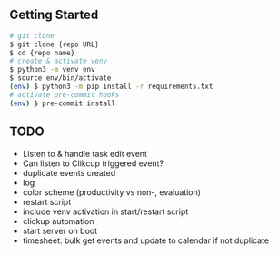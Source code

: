 ## Getting Started
```bash
# git clone
$ git clone {repo URL}
$ cd {repo name}
# create & activate venv
$ python3 -m venv env
$ source env/bin/activate
(env) $ python3 -m pip install -r requirements.txt
# activate pre-commit hooks
(env) $ pre-commit install
```
## TODO
* Listen to & handle task edit event
* Can listen to Clikcup triggered event?
* duplicate events created
* log 
* color scheme (productivity vs non-, evaluation)
* restart script
* include venv activation in start/restart script
* clickup automation
* start server on boot
* timesheet: bulk get events and update to calendar if not duplicate
